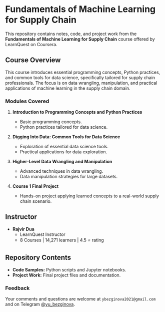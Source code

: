 # Fundamentals of Machine Learning for Supply Chain

This repository contains notes, code, and project work from the **Fundamentals of Machine Learning for Supply Chain** course offered by LearnQuest on Coursera.

## Course Overview

This course introduces essential programming concepts, Python practices, and common tools for data science, specifically tailored for supply chain professionals. The focus is on data wrangling, manipulation, and practical applications of machine learning in the supply chain domain.

### Modules Covered

1. **Introduction to Programming Concepts and Python Practices**
   - Basic programming concepts.
   - Python practices tailored for data science.

2. **Digging Into Data: Common Tools for Data Science**
   - Exploration of essential data science tools.
   - Practical applications for data exploration.

3. **Higher-Level Data Wrangling and Manipulation**
   - Advanced techniques in data wrangling.
   - Data manipulation strategies for large datasets.

4. **Course 1 Final Project**
   - Hands-on project applying learned concepts to a real-world supply chain scenario.

## Instructor

- **Rajvir Dua**
  - LearnQuest Instructor
  - 8 Courses | 14,271 learners | 4.5 ⭐ rating

## Repository Contents
- **Code Samples:** Python scripts and Jupyter notebooks.
- **Project Work:** Final project files and documentation.

### **Feedback**
Your comments and questions are welcome at `ybezginova2021@gmail.com` and on Telegram [@yu_bezginova](https://t.me/ybezginova).


